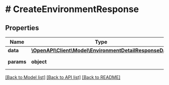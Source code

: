 # # CreateEnvironmentResponse

## Properties

Name | Type | Description | Notes
------------ | ------------- | ------------- | -------------
**data** | [**\OpenAPI\Client\Model\EnvironmentDetailResponseData**](EnvironmentDetailResponseData.md) |  |
**params** | **object** | Input parameters |

[[Back to Model list]](../../README.md#models) [[Back to API list]](../../README.md#endpoints) [[Back to README]](../../README.md)
